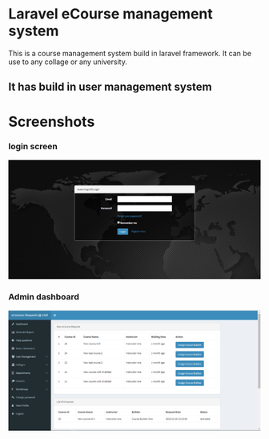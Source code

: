# Laravel eCourse management system

This is a course management system build in laravel framework.
It can be use to any collage or any university.

## It has build in user management system

# Screenshots
### login screen
![Login page frondend](https://raw.githubusercontent.com/anranik/Course-Management-System-By-laravel/master/login.png)
### Admin dashboard
![Admin dashboard](https://raw.githubusercontent.com/anranik/Course-Management-System-By-laravel/master/admin-panel.png)